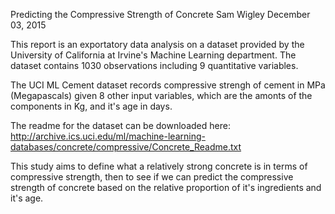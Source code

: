 Predicting the Compressive Strength of Concrete
Sam Wigley
December 03, 2015

This report is an exportatory data analysis on a dataset provided by the University of California at Irvine's Machine Learning department.  The dataset contains 1030 observations including 9 quantitative variables.  

The UCI ML Cement dataset records compressive strengh of cement in MPa (Megapascals) given 8 other input variables, which are the amonts of the components in Kg, and it's age in days.

The readme for the dataset can be downloaded here:
http://archive.ics.uci.edu/ml/machine-learning-databases/concrete/compressive/Concrete_Readme.txt

This study aims to define what a relatively strong concrete is in terms of compressive strength, then to see if we can predict the compressive strength of concrete based on the relative proportion of it's ingredients and it's age.


